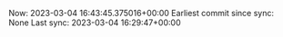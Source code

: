 Now: 2023-03-04 16:43:45.375016+00:00 Earliest commit since sync: None Last sync: 2023-03-04 16:29:47+00:00

